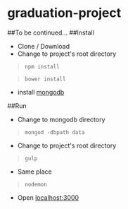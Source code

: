 graduation-project
==================
##To be continued...
##Install
 - Clone / Download
 - Change to project's root directory
 

> `npm install`

> `bower install`

  - install [mongodb](http://www.mongodb.org/downloads)
  
##Run
- Change to mongodb directory

> `mongod -dbpath data`

 - Change to project's root directory
 
> `gulp`

 - Same place
 
> `nodemon`

 

- Open [localhost:3000](localhost:3000)

